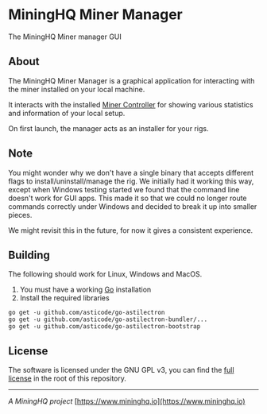 # MiningHQ Miner Manager

The MiningHQ Miner manager GUI

## About

The MiningHQ Miner Manager is a graphical application for interacting
with the miner installed on your local machine.

It interacts with the installed
[Miner Controller](https://github.com/donovansolms/miner-controller) for
showing various statistics and information of your local setup.

On first launch, the manager acts as an installer for your rigs.

## Note

You might wonder why we don't have a single binary that accepts different
flags to install/uninstall/manage the rig. We initially had it working this
way, except when Windows testing started we found that the command line doesn't
work for GUI apps. This made it so that we could no longer route commands
correctly under Windows and decided to break it up into smaller pieces.

We might revisit this in the future, for now it gives a consistent experience.

## Building

The following should work for Linux, Windows and MacOS.

1. You must have a working [Go](https://golang.org/) installation
2. Install the required libraries

  ```
  go get -u github.com/asticode/go-astilectron
  go get -u github.com/asticode/go-astilectron-bundler/...
  go get -u github.com/asticode/go-astilectron-bootstrap
  ```

## License

The software is licensed under the GNU GPL v3, you can find the
[full license](LICENSE) in the root of this repository.

---
*A MiningHQ project*
[https://www.mininghq.io](https://www.mininghq.io)
